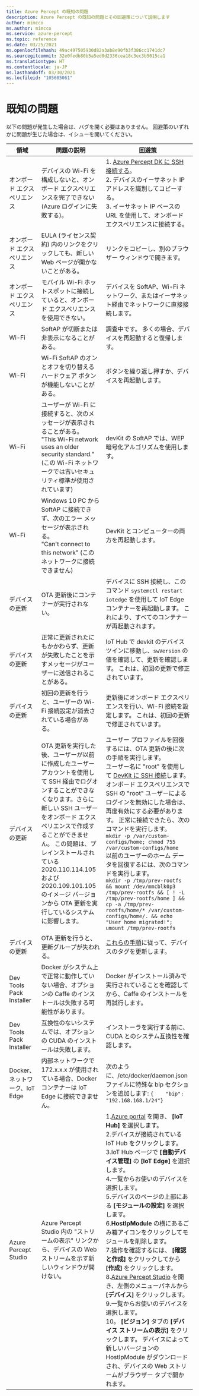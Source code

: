```yaml
---
title: Azure Percept の既知の問題
description: Azure Percept の既知の問題とその回避策について説明します
author: mimcco
ms.author: mimcco
ms.service: azure-percept
ms.topic: reference
ms.date: 03/25/2021
ms.openlocfilehash: 49ac497505930d82a3ab8e90fb3f386cc1741dc7
ms.sourcegitcommit: 32e0fedb80b5a5ed0d2336cea18c3ec3b5015ca1
ms.translationtype: HT
ms.contentlocale: ja-JP
ms.lasthandoff: 03/30/2021
ms.locfileid: "105605061"
---
```

# <a name="known-issues"></a>既知の問題

以下の問題が発生した場合は、バグを開く必要はありません。 回避策のいずれかに問題が生じた場合は、イシューを開いてください。

|領域|問題の説明|回避策|
|-------|---------|---------|
| オンボード エクスペリエンス | デバイスの Wi-Fi を構成しないと、オンボード エクスペリエンスを完了できない (Azure ログインに失敗する)。 | 1. [Azure Percept DK に SSH 接続する](./how-to-ssh-into-percept-dk.md)。 <br> 2. デバイスのイーサネット IP アドレスを識別してコピーする。 <br> 3. イーサネット IP ベースの URL を使用して、オンボード エクスペリエンスに接続する。 |
| オンボード エクスペリエンス | EULA (ライセンス契約) 内のリンクをクリックしても、新しい Web ページが開かないことがある。 | リンクをコピーし、別のブラウザー ウィンドウで開きます。 |
| オンボード エクスペリエンス | モバイル Wi-Fi ホットスポットに接続していると、オンボード エクスペリエンスを使用できない。 | デバイスを SoftAP、Wi-Fi ネットワーク、またはイーサネット経由でネットワークに直接接続します。 |
| Wi-Fi | SoftAP が切断または非表示になることがある。 | 調査中です。  多くの場合、デバイスを再起動すると復帰します。 |
| Wi-Fi | Wi-Fi SoftAP のオンとオフを切り替えるハードウェア ボタンが機能しないことがある。 | ボタンを繰り返し押すか、デバイスを再起動します。 |
| Wi-Fi | ユーザーが Wi-Fi に接続すると、次のメッセージが表示されることがある。 <br> "This Wi-Fi network uses an older security standard." (この Wi-Fi ネットワークでは古いセキュリティ標準が使用されています) | devKit の SoftAP では、WEP 暗号化アルゴリズムを使用します。 |
| Wi-Fi | Windows 10 PC から SoftAP に接続できず、次のエラー メッセージが表示される。 <br> "Can't connect to this network" (このネットワークに接続できません) | DevKit とコンピューターの両方を再起動します。 |
| デバイスの更新 | OTA 更新後にコンテナーが実行されない。 | デバイスに SSH 接続し、このコマンド `systemctl restart iotedge` を使用して IoT Edge コンテナーを再起動します。 これにより、すべてのコンテナーが再起動されます。 |
| デバイスの更新 | 正常に更新されたにもかかわらず、更新が失敗したことを示すメッセージがユーザーに送信されることがある。 | IoT Hub で devkit のデバイス ツインに移動し、`swVersion` の値を確認して、更新を確認します。 これは、初回の更新で修正されています。 |
| デバイスの更新 | 初回の更新を行うと、ユーザーの Wi-Fi 接続設定が消去されている場合がある。 | 更新後にオンボード エクスペリエンスを行い、Wi-Fi 接続を設定します。 これは、初回の更新で修正されています。 |
| デバイスの更新 | OTA 更新を実行した後、ユーザーが以前に作成したユーザー アカウントを使用して SSH 経由でログオンすることができなくなります。さらに新しい SSH ユーザーをオンボード エクスペリエンスで作成することができません。 この問題は、プレインストールされている 2020.110.114.105 および 2020.109.101.105 のイメージ バージョンから OTA 更新を実行しているシステムに影響します。 | ユーザー プロファイルを回復するには、OTA 更新の後に次の手順を実行します。 <br> ユーザー名に "root" を使用して [DevKit に SSH 接続](./how-to-ssh-into-percept-dk.md)します。 オンボード エクスペリエンスで SSH の "root" ユーザーによるログインを無効にした場合は、再度有効にする必要があります。 正常に接続できたら、次のコマンドを実行します。 <br> ```mkdir -p /var/custom-configs/home; chmod 755 /var/custom-configs/home``` <br> 以前のユーザーのホーム データを回復するには、次のコマンドを実行します。 <br> ```mkdir -p /tmp/prev-rootfs && mount /dev/mmcblk0p3 /tmp/prev-rootfs && [ ! -L /tmp/prev-rootfs/home ] && cp -a /tmp/prev-rootfs/home/* /var/custom-configs/home/. && echo "User home migrated!"; umount /tmp/prev-rootfs``` |
| デバイスの更新 | OTA 更新を行うと、更新グループが失われる。 | [これらの手順](./how-to-update-over-the-air.md#create-a-device-update-group)に従って、デバイスのタグを更新します。 |
| Dev Tools Pack Installer | Docker がシステム上で正常に動作していない場合、オプションの Caffe のインストールは失敗する可能性があります。 | Docker がインストール済みで実行されていることを確認してから、Caffe のインストールを再試行します。 |
| Dev Tools Pack Installer | 互換性のないシステムでは、オプションの CUDA のインストールは失敗します。 | インストーラを実行する前に、CUDA とのシステム互換性を確認します。 |
| Docker、ネットワーク、IoT Edge | 内部ネットワークで 172.x.x.x が使用されている場合、Docker コンテナーは IoT Edge に接続できません。 | 次のように、/etc/docker/daemon.json ファイルに特殊な bip セクションを追加します: `{    "bip": "192.168.168.1/24"}` |
|Azure Percept Studio | Azure Percept Studio 内の "ストリームの表示" リンクから、デバイスの Web ストリームを示す新しいウィンドウが開けない。 | 1.[Azure portal](https://portal.azure.com) を開き、 **[IoT Hub]** を選択します。 <br> 2.デバイスが接続されている IoT Hub をクリックします。 <br> 3.IoT Hub ページで **[自動デバイス管理]** の **[IoT Edge]** を選択します。 <br> 4.一覧からお使いのデバイスを選択します。 <br> 5.デバイスのページの上部にある **[モジュールの設定]** を選択します。 <br> 6.**HostIpModule** の横にあるごみ箱アイコンをクリックしてモジュールを削除します。 <br> 7.操作を確認するには、 **[確認と作成]** をクリックしてから **[作成]** をクリックします。 <br> 8.[Azure Percept Studio](https://go.microsoft.com/fwlink/?linkid=2135819) を開き、左側のメニューパネルから **[デバイス]** をクリックします。 <br> 9.一覧からお使いのデバイスを選択します。 <br> 10。 **[ビジョン]** タブの **[デバイス ストリームの表示]** をクリックします。 デバイスによって新しいバージョンの HostIpModule がダウンロードされ、デバイスの Web ストリームがブラウザー タブで開かれます。 |